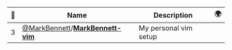 |:star2: | Name | Description | 🌍|
|---|---|---|---|
|3|[@MarkBennett](https://github.com/MarkBennett)/[**MarkBennett-vim**](https://github.com/MarkBennett/MarkBennett-vim)|My personal vim setup||

